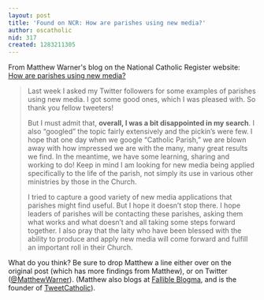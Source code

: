 ```yaml
---
layout: post
title: 'Found on NCR: How are parishes using new media?'
author: oscatholic
nid: 317
created: 1283211305
---
```

<p>From Matthew Warner&#39;s blog on the National Catholic Register website: <a href="http://www.ncregister.com/blog/how-are-parishes-using-new-media/">How are parishes using new media?</a></p>
<blockquote>
<p>Last week I asked my Twitter followers for some examples of parishes using new media. I got some good ones, which I was pleased with. So thank you fellow tweeters!</p>
<p>But I must admit that, <strong>overall, I was a bit disappointed in my search</strong>. I also &ldquo;googled&rdquo; the topic fairly extensively and the pickin&rsquo;s were few. I hope that one day when we google &ldquo;Catholic Parish,&rdquo; we are blown away with how impressed we are with the many, many great results we find. In the meantime, we have some learning, sharing and working to do! Keep in mind I am looking for new media being applied specifically to the life of the parish, not simply its use in various other ministries by those in the Church.</p>
<p>I tried to capture a good variety of new media applications that parishes might find useful. But I hope it doesn&rsquo;t stop there. I hope leaders of parishes will be contacting these parishes, asking them what works and what doesn&rsquo;t and all taking some steps forward together. I also pray that the laity who have been blessed with the ability to produce and apply new media will come forward and fulfill an important roll in their Church.</p>
</blockquote>
<p>What do you think? Be sure to drop Matthew a line either over on the original post (which has more findings from Matthew), or on Twitter (<a href="http://twitter.com/matthewwarner">@MatthewWarner</a>). (Matthew also blogs at <a href="http://www.fallibleblogma.com/">Fallible Blogma</a>, and is the founder of <a href="http://www.tweetcatholic.com/">TweetCatholic</a>).</p>
